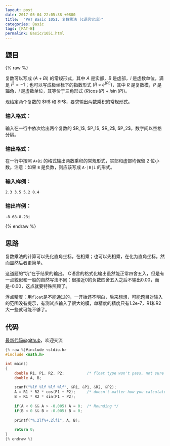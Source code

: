 ```yaml
---
layout: post
date: 2017-05-04 22:05:38 +0800
title:  "PAT Basic 1051. 复数乘法 (C语言实现)"
categories: Basic
tags: [PAT-B]
permalink: Basic/1051.html
---
```


## 题目

{% raw %}<div class="ques-view"><p>复数可以写成 <span>$(A + Bi)$</span> 的常规形式，其中 <span>$A$</span> 是实部，<span>$B$</span> 是虚部，<span>$i$</span> 是虚数单位，满足 <span>$i^2 = -1$</span>；也可以写成极坐标下的指数形式 <span>$(R\times e^{(Pi)})$</span>，其中 <span>$R$</span> 是复数模，<span>$P$</span> 是辐角，<span>$i$</span> 是虚数单位，其等价于三角形式 <span>$(R(\cos (P) + i \sin (P))$</span>。</p>
<p>现给定两个复数的 <span>$R$</span> 和 <span>$P$</span>，要求输出两数乘积的常规形式。</p>
<h3 id="-">输入格式：</h3>
<p>输入在一行中依次给出两个复数的 <span>$R_1$</span>, <span>$P_1$</span>, <span>$R_2$</span>, <span>$P_2$</span>，数字间以空格分隔。</p>
<h3 id="-">输出格式：</h3>
<p>在一行中按照 <code>A+Bi</code> 的格式输出两数乘积的常规形式，实部和虚部均保留 2 位小数。注意：如果 <code>B</code> 是负数，则应该写成 <code>A-|B|i</code> 的形式。</p>
<h3 id="-">输入样例：</h3>
<pre><code class="lang-in">2.3 3.5 5.2 0.4
</code></pre>
<h3 id="-">输出样例：</h3>
<pre><code class="lang-out">-8.68-8.23i
</code></pre>
</div>{% endraw %}

## 思路

复数乘法的计算可以先化直角坐标，在相乘；也可以先相乘，在化为直角坐标。然而显然后者更简单。

这道题的“坑”在于结果的输出。
C语言的格式化输出虽然能正常四舍五入，但是有一点貌似和一般的自然写法不同：很接近0的负数四舍五入之后不输出0.00，而是-0.00，这点就要特殊照顾了。

浮点精度：用`float`是不能通过的，一开始还不明白，后来想想，可能题目对输入的范围没有提示，有测试点输入了很大的模，单精度的精度只有1.2e-7，R1和R2大一些就可能不够了。

## 代码

[最新代码@github](https://github.com/OliverLew/PAT/blob/master/PATBasic/1051.c)，欢迎交流
```c
{% raw %}#include <stdio.h>
#include <math.h>

int main()
{
    double R1, P1, R2, P2;          /* float type won't pass, not sure why */
    double A, B;
    
    scanf("%lf %lf %lf %lf", &R1, &P1, &R2, &P2);
    A = R1 * R2 * cos(P1 + P2);     /* doesn't matter how you calculate */
    B = R1 * R2 * sin(P1 + P2);
    
    if(A < 0 && A > -0.005) A = 0;  /* Rounding */
    if(B < 0 && B > -0.005) B = 0;
    
    printf("%.2lf%+.2lfi", A, B);
    
    return 0;
}
{% endraw %}
```